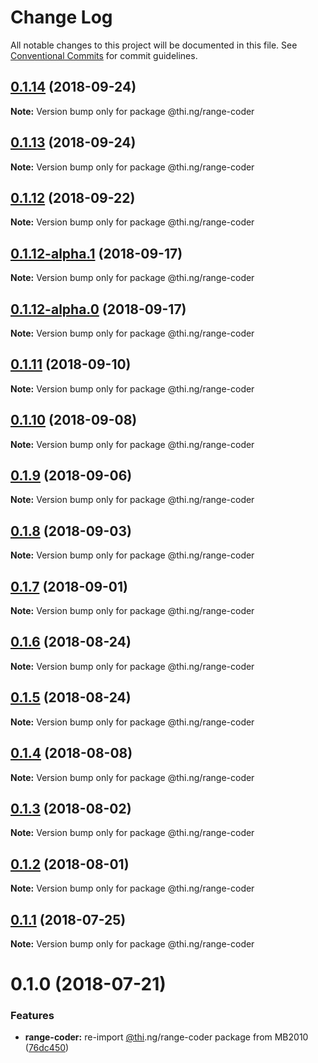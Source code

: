 # Change Log

All notable changes to this project will be documented in this file.
See [Conventional Commits](https://conventionalcommits.org) for commit guidelines.

<a name="0.1.14"></a>
## [0.1.14](https://github.com/thi-ng/umbrella/compare/@thi.ng/range-coder@0.1.13...@thi.ng/range-coder@0.1.14) (2018-09-24)

**Note:** Version bump only for package @thi.ng/range-coder





<a name="0.1.13"></a>
## [0.1.13](https://github.com/thi-ng/umbrella/compare/@thi.ng/range-coder@0.1.12...@thi.ng/range-coder@0.1.13) (2018-09-24)

**Note:** Version bump only for package @thi.ng/range-coder





<a name="0.1.12"></a>
## [0.1.12](https://github.com/thi-ng/umbrella/compare/@thi.ng/range-coder@0.1.12-alpha.1...@thi.ng/range-coder@0.1.12) (2018-09-22)

**Note:** Version bump only for package @thi.ng/range-coder





<a name="0.1.12-alpha.1"></a>
## [0.1.12-alpha.1](https://github.com/thi-ng/umbrella/compare/@thi.ng/range-coder@0.1.12-alpha.0...@thi.ng/range-coder@0.1.12-alpha.1) (2018-09-17)

**Note:** Version bump only for package @thi.ng/range-coder





<a name="0.1.12-alpha.0"></a>
## [0.1.12-alpha.0](https://github.com/thi-ng/umbrella/compare/@thi.ng/range-coder@0.1.11...@thi.ng/range-coder@0.1.12-alpha.0) (2018-09-17)

**Note:** Version bump only for package @thi.ng/range-coder





<a name="0.1.11"></a>
## [0.1.11](https://github.com/thi-ng/umbrella/compare/@thi.ng/range-coder@0.1.10...@thi.ng/range-coder@0.1.11) (2018-09-10)

**Note:** Version bump only for package @thi.ng/range-coder





<a name="0.1.10"></a>
## [0.1.10](https://github.com/thi-ng/umbrella/compare/@thi.ng/range-coder@0.1.9...@thi.ng/range-coder@0.1.10) (2018-09-08)

**Note:** Version bump only for package @thi.ng/range-coder





<a name="0.1.9"></a>
## [0.1.9](https://github.com/thi-ng/umbrella/compare/@thi.ng/range-coder@0.1.8...@thi.ng/range-coder@0.1.9) (2018-09-06)




**Note:** Version bump only for package @thi.ng/range-coder

<a name="0.1.8"></a>
## [0.1.8](https://github.com/thi-ng/umbrella/compare/@thi.ng/range-coder@0.1.7...@thi.ng/range-coder@0.1.8) (2018-09-03)




**Note:** Version bump only for package @thi.ng/range-coder

<a name="0.1.7"></a>
## [0.1.7](https://github.com/thi-ng/umbrella/compare/@thi.ng/range-coder@0.1.6...@thi.ng/range-coder@0.1.7) (2018-09-01)




**Note:** Version bump only for package @thi.ng/range-coder

<a name="0.1.6"></a>
## [0.1.6](https://github.com/thi-ng/umbrella/compare/@thi.ng/range-coder@0.1.5...@thi.ng/range-coder@0.1.6) (2018-08-24)




**Note:** Version bump only for package @thi.ng/range-coder

<a name="0.1.5"></a>
## [0.1.5](https://github.com/thi-ng/umbrella/compare/@thi.ng/range-coder@0.1.4...@thi.ng/range-coder@0.1.5) (2018-08-24)




**Note:** Version bump only for package @thi.ng/range-coder

<a name="0.1.4"></a>
## [0.1.4](https://github.com/thi-ng/umbrella/compare/@thi.ng/range-coder@0.1.3...@thi.ng/range-coder@0.1.4) (2018-08-08)




**Note:** Version bump only for package @thi.ng/range-coder

<a name="0.1.3"></a>
## [0.1.3](https://github.com/thi-ng/umbrella/compare/@thi.ng/range-coder@0.1.2...@thi.ng/range-coder@0.1.3) (2018-08-02)




**Note:** Version bump only for package @thi.ng/range-coder

<a name="0.1.2"></a>
## [0.1.2](https://github.com/thi-ng/umbrella/compare/@thi.ng/range-coder@0.1.1...@thi.ng/range-coder@0.1.2) (2018-08-01)




**Note:** Version bump only for package @thi.ng/range-coder

<a name="0.1.1"></a>
## [0.1.1](https://github.com/thi-ng/umbrella/compare/@thi.ng/range-coder@0.1.0...@thi.ng/range-coder@0.1.1) (2018-07-25)




**Note:** Version bump only for package @thi.ng/range-coder

<a name="0.1.0"></a>
# 0.1.0 (2018-07-21)


### Features

* **range-coder:** re-import [@thi](https://github.com/thi).ng/range-coder package from MB2010 ([76dc450](https://github.com/thi-ng/umbrella/commit/76dc450))
